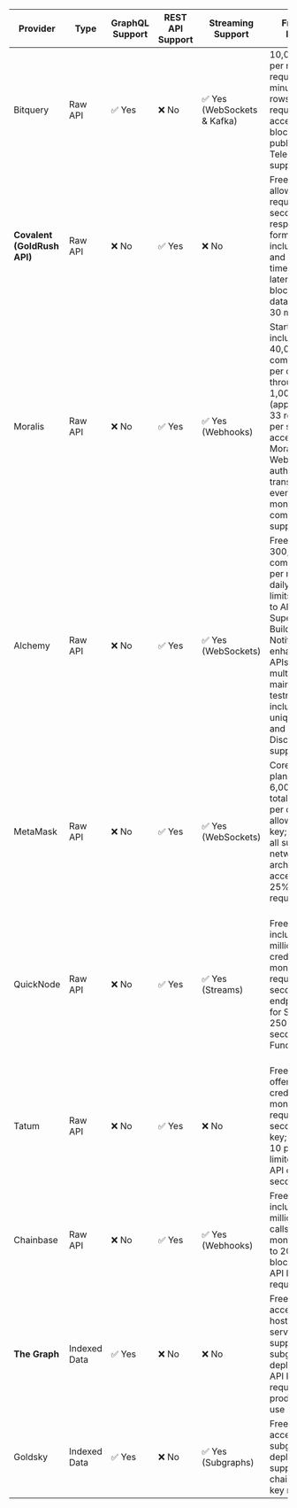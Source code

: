 |Provider|Type|**GraphQL Support**|**REST API Support**|**Streaming Support**|**Free Tier Details**|Notes|**Main Website**|Docs|
|-----|-----|-----|-----|-----|-----|-----|-----|-----|
|Bitquery|Raw API|✅ Yes|❌ No|✅ Yes (WebSockets & Kafka)|10,000 points per month; 10 requests per minute; 10 rows per request; access to all blockchains; public Telegram support|Offers real-time data via GraphQL subscriptions and Kafka streams.|[bitquery.io](https://bitquery.io/)|[Docs](https://docs.bitquery.io/docs/intro/)|
|**Covalent (GoldRush API)**|Raw API|❌ No|✅ Yes|❌ No|Free tier allows 4 requests per second; response formats include JSON and CSV; real-time data latency of 2 blocks; batch data latency of 30 minutes|Provides RESTful APIs; no GraphQL or streaming support.|[covalenthq.com](https://www.covalenthq.com/)|[Docs](https://goldrush.dev/docs/overview)|
|Moralis|Raw API|❌ No|✅ Yes|✅ Yes (Webhooks)|Starter plan includes 40,000 compute units per day; API throughput of 1,000 CU/s (approximately 33 requests per second); access to Moralis APIs, Web3 authentication, transaction & event monitoring; community support|Streams real-time data to your backend via webhooks.|[moralis.io](https://moralis.io/)|[Docs](https://docs.moralis.com/)|
|Alchemy|Raw API|❌ No|✅ Yes|✅ Yes (WebSockets)|Free tier offers 300,000,000 compute units per month; no daily request limits; access to Alchemy Supernode, Build, Monitor, Notify, and enhanced APIs; supports multichain mainnets and testnets; includes 5 unique apps and 24/7 Discord support|Supports real-time data via WebSockets; GraphQL not supported.|[alchemy.com](https://www.alchemy.com/)|[Docs](https://www.alchemy.com/docs/)|
|MetaMask|Raw API|❌ No|✅ Yes|✅ Yes (WebSockets)|Core (Free) plan provides 6,000,000 total credits per day; allows 1 API key; access to all supported networks; archive data access up to 25% of daily requests|Offers WebSocket support for real-time data; no GraphQL support.|[metamask.io](https://metamask.io/)|[Docs](https://docs.metamask.io/services/)|
|QuickNode|Raw API|❌ No|✅ Yes|✅ Yes (Streams)|Free tier includes 10 million API credits per month; 15 requests per second; 1 endpoint; 5 GB for Streams; 250 GB-seconds for Functions|Previously offered GraphQL support, but the Graph API has been sunset. Currently provides REST APIs and streaming services like QuickAlerts and Streams.|[quicknode.com](https://www.quicknode.com/)|[Blog](https://www.quicknode.com/docs/welcome)|
|Tatum|Raw API|❌ No|✅ Yes|❌ No|Free plan offers 10,000 credits per month; 5 requests per second; 1 API key; access to 10 projects; limited to 5 API calls per second|Offers a comprehensive suite of APIs for blockchain development.|[tatum.io](https://tatum.io/)|[Docs](https://docs.tatum.io/)|
|Chainbase|Raw API|❌ No|✅ Yes|✅ Yes (Webhooks)|Free tier includes 1 million API calls per month; access to 20+ blockchains; API key required|Offers REST and streaming APIs for various blockchain data.|[chainbase.com](https://chainbase.com/)|[Docs](https://docs.chainbase.com/api-reference/overview)|
|**The Graph**|Indexed Data|✅ Yes|❌ No|❌ No|Free tier with access to hosted service; supports subgraph deployments; API key required for production use|Provides decentralized indexing and querying of blockchain data via GraphQL.|[thegraph.com](https://thegraph.com/)|[Docs](https://thegraph.com/docs/)|
|Goldsky|Indexed Data|✅ Yes|❌ No|✅ Yes (Subgraphs)|Free tier with access to subgraph deployments; supports EVM chains; API key required|Provides real-time data access through subgraphs and firehose.|[goldsky.com](https://goldsky.com/)|[Docs](https://docs.goldsky.com/)|
